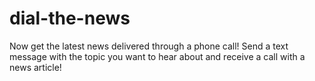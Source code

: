 # dial-the-news
Now get the latest news delivered through a phone call! Send a text message with the topic you want to hear about and receive a call with a news article!
